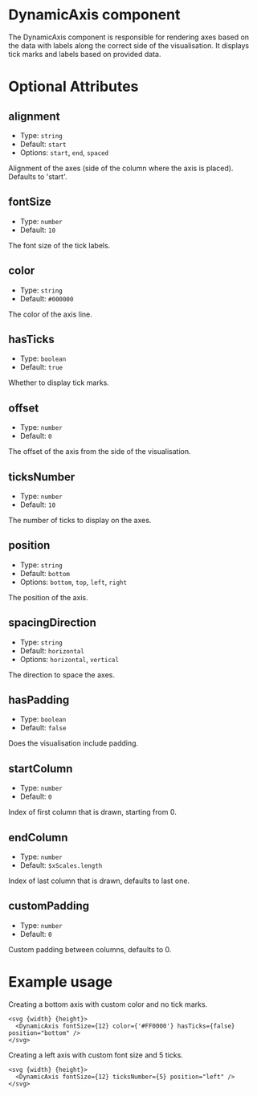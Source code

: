 # DynamicAxis component

The DynamicAxis component is responsible for rendering axes based on the data with labels along the correct side of the visualisation.
It displays tick marks and labels based on provided data.

# Optional Attributes

## alignment

- Type: `string`
- Default: `start`
- Options: `start`, `end`, `spaced`

Alignment of the axes (side of the column where the axis is placed). Defaults to 'start'.

## fontSize

- Type: `number`
- Default: `10`

The font size of the tick labels.

## color

- Type: `string`
- Default: `#000000`

The color of the axis line.

## hasTicks

- Type: `boolean`
- Default: `true`

Whether to display tick marks.

## offset

- Type: `number`
- Default: `0`

The offset of the axis from the side of the visualisation.

## ticksNumber

- Type: `number`
- Default: `10`

The number of ticks to display on the axes.

## position

- Type: `string`
- Default: `bottom`
- Options: `bottom`, `top`, `left`, `right`

The position of the axis.

## spacingDirection

- Type: `string`
- Default: `horizontal`
- Options: `horizontal`, `vertical`

The direction to space the axes.

## hasPadding

- Type: `boolean`
- Default: `false`

Does the visualisation include padding.

## startColumn

- Type: `number`
- Default: `0`

Index of first column that is drawn, starting from 0.

## endColumn

- Type: `number`
- Default: `$xScales.length`

Index of last column that is drawn, defaults to last one.

## customPadding

- Type: `number`
- Default: `0`

Custom padding between columns, defaults to 0.

# Example usage

Creating a bottom axis with custom color and no tick marks.

```svelte
<svg {width} {height}>
  <DynamicAxis fontSize={12} color={'#FF0000'} hasTicks={false} position="bottom" />
</svg>
```

Creating a left axis with custom font size and 5 ticks.

```svelte
<svg {width} {height}>
  <DynamicAxis fontSize={12} ticksNumber={5} position="left" />
</svg>
```
